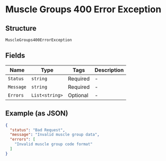 
# Muscle Groups 400 Error Exception

## Structure

`MuscleGroups400ErrorException`

## Fields

| Name | Type | Tags | Description |
|  --- | --- | --- | --- |
| `Status` | `string` | Required | - |
| `Message` | `string` | Required | - |
| `Errors` | `List<string>` | Optional | - |

## Example (as JSON)

```json
{
  "status": "Bad Request",
  "message": "Invalid muscle group data",
  "errors": [
    "Invalid muscle group code format"
  ]
}
```

